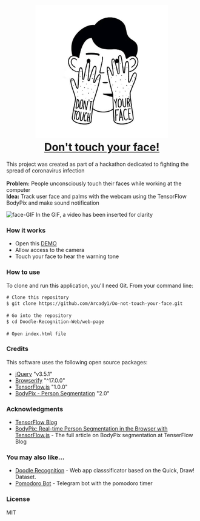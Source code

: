   
<h1 align="center">
  <a href="https://do-not-touch-you-face.glitch.me/">
    <img src="./web-page/icon/touch-face.jpg" alt="Don't touch your face!" width="350"></img>
  </a>
  <br>
  <a href="https://do-not-touch-you-face.glitch.me/">Don't touch your face!</a>
  <br>
</h1>

This project was created as part of a hackathon dedicated to fighting the spread of coronavirus infection
<br>
<br>
<b>Problem:</b> People unconsciously touch their faces while working at the computer
<br>
<b>Idea:</b> Track user face and palms with the webcam using the TensorFlow BodyPix and make sound notification

![face-GIF][0]
In the GIF, a video has been inserted for clarity

### How it works
* Open this [DEMO][1]
* Allow access to the camera
* Touch your face to hear the warning tone

### How to use

To clone and run this application, you'll need Git. From your command line:

```
# Clone this repository
$ git clone https://github.com/Arcady1/Do-not-touch-your-face.git

# Go into the repository
$ cd Doodle-Recognition-Web/web-page

# Open index.html file
```

### Credits
This software uses the following open source packages:

* [jQuery][2] "v3.5.1"
* [Browserify][2.5] "^17.0.0"
* [TensorFlow.js][3] "1.0.0"
* [BodyPix - Person Segmentation][4] "2.0"

### Acknowledgments
* [TensorFlow Blog](https://blog.tensorflow.org/search?label=TensorFlow.js&max-results=20)<br>
* [BodyPix: Real-time Person Segmentation in the Browser with TensorFlow.js](https://blog.tensorflow.org/2019/11/updated-bodypix-2.html) - The full article on BodyPix segmentation at TenserFlow Blog<br>

### You may also like...
* [Doodle Recognition](https://github.com/Arcady1/Doodle-Recognition-Web) - Web app classsificator based on the Quick, Draw! Dataset.
* [Pomodoro Bot](https://github.com/Arcady1/Telegram-Pomodoro-Bot) - Telegram bot with the pomodoro timer

### License
MIT

[0]: https://github.com/Arcady1/Do-not-touch-your-face/blob/master/web-page/icon/v2.gif
[1]: https://do-not-touch-you-face.glitch.me/
[2]: https://github.com/jquery/jquery
[2.5]: https://github.com/browserify/browserify
[3]: https://github.com/tensorflow/tfjs
[4]: https://github.com/tensorflow/tfjs-models/tree/master/body-pix
